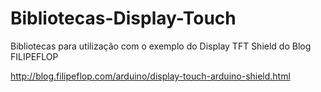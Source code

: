 # Bibliotecas-Display-Touch

Bibliotecas para utilização com o exemplo do Display TFT Shield do Blog FILIPEFLOP

http://blog.filipeflop.com/arduino/display-touch-arduino-shield.html
